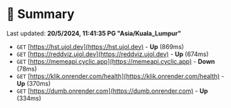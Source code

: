 # 📖 Summary
Last updated: **20/5/2024, 11:41:35 PG "Asia/Kuala_Lumpur"**

- `GET` [https://hst.ujol.dev](https://hst.ujol.dev) - **Up** (869ms)
- `GET` [https://reddviz.ujol.dev](https://reddviz.ujol.dev) - **Up** (674ms)
- `GET` [https://memeapi.cyclic.app](https://memeapi.cyclic.app) - **Down** (78ms)
- `GET` [https://klik.onrender.com/health](https://klik.onrender.com/health) - **Up** (370ms)
- `GET` [https://dumb.onrender.com](https://dumb.onrender.com) - **Up** (334ms)
